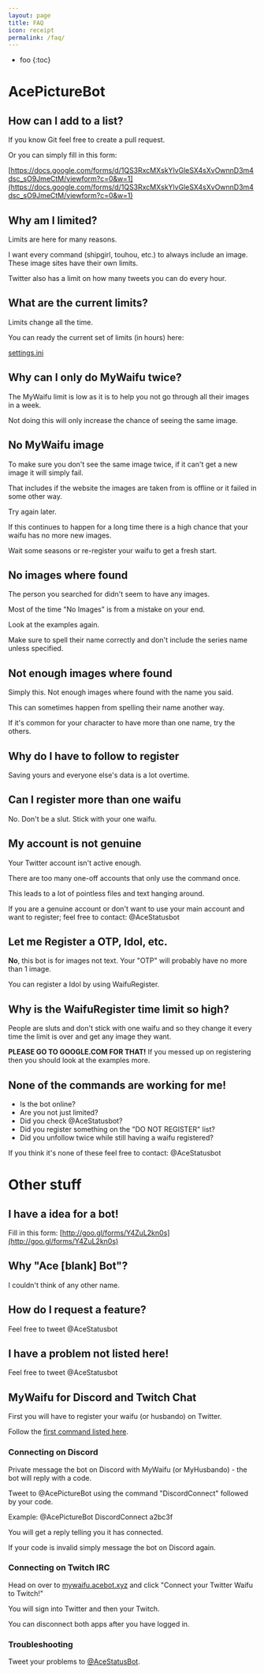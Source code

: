 ```yaml
---
layout: page
title: FAQ
icon: receipt
permalink: /faq/
---
```


* foo
{:toc}


# AcePictureBot

## How can I add to a list?

If you know Git feel free to create a pull request.

Or you can simply fill in this form:

[https://docs.google.com/forms/d/1QS3RxcMXskYlvGleSX4sXvOwnnD3m4dsc_sO9JmeCtM/viewform?c=0&w=1](https://docs.google.com/forms/d/1QS3RxcMXskYlvGleSX4sXvOwnnD3m4dsc_sO9JmeCtM/viewform?c=0&w=1)

## Why am I limited?

Limits are here for many reasons.

I want every command (shipgirl, touhou, etc.) to always include an image. These image sites have their own limits.

Twitter also has a limit on how many tweets you can do every hour.

## What are the current limits?

Limits change all the time.

You can ready the current set of limits (in hours) here:

[settings.ini](https://github.com/ace3df/AcePictureBot/blob/master/settings.ini)


## Why can I only do MyWaifu twice?

The MyWaifu limit is low as it is to help you not go through all their images in a week.

Not doing this will only increase the chance of seeing the same image.

## No MyWaifu image

To make sure you don't see the same image twice, if it can't get a new image it will simply fail.

That includes if the website the images are taken from is offline or it failed in some other way.

Try again later.

If this continues to happen for a long time there is a high chance that your waifu has no more new images.

Wait some seasons or re-register your waifu to get a fresh start.

## No images where found

The person you searched for didn't seem to have any images.

Most of the time "No Images" is from a mistake on your end.

Look at the examples again.

Make sure to spell their name correctly and don't include the series name unless specified.

## Not enough images where found

Simply this. Not enough images where found with the name you said.

This can sometimes happen from spelling their name another way.

If it's common for your character to have more than one name, try the others.

## Why do I have to follow to register

Saving yours and everyone else's data is a lot overtime.

## Can I register more than one waifu

No. Don't be a slut. Stick with your one waifu.

## My account is not genuine

Your Twitter account isn't active enough.

There are too many one-off accounts that only use the command once.

This leads to a lot of pointless files and text hanging around.

If you are a genuine account or don't want to use your main account and want to register; feel free to contact: @AceStatusbot

## Let me Register a OTP, Idol, etc.

**No**, this bot is for images not text. Your "OTP" will probably have no more than 1 image.

You can register a Idol by using WaifuRegister.

## Why is the WaifuRegister time limit so high?

People are sluts and don't stick with one waifu and so they change it every time the limit is over and get any image they want.

**PLEASE GO TO GOOGLE.COM FOR THAT!** If you messed up on registering then you should look at the examples more.

## None of the commands are working for me!

* Is the bot online?
* Are you not just limited?
* Did you check @AceStatusbot?
* Did you register something on the "DO NOT REGISTER" list?
* Did you unfollow twice while still having a waifu registered?

If you think it's none of these feel free to contact: @AceStatusbot

# Other stuff

## I have a idea for a bot!

Fill in this form:
[http://goo.gl/forms/Y4ZuL2kn0s](http://goo.gl/forms/Y4ZuL2kn0s)

## Why "Ace [blank] Bot"?

I couldn't think of any other name.

## How do I request a feature?

Feel free to tweet @AceStatusbot

## I have a problem not listed here!

Feel free to tweet @AceStatusbot

## MyWaifu for Discord and Twitch Chat

First you will have to register your waifu (or husbando) on Twitter.

Follow the [first command listed here](ace3df.github.io/AcePictureBot/commands/).

### Connecting on Discord

Private message the bot on Discord with MyWaifu (or MyHusbando) - the bot will reply with a code.

Tweet to @AcePictureBot using the command "DiscordConnect" followed by your code.

Example: @AcePictureBot DiscordConnect a2bc3f

You will get a reply telling you it has connected.

If your code is invalid simply message the bot on Discord again.

### Connecting on Twitch IRC

Head on over to [mywaifu.acebot.xyz](http://mywaifu.acebot.xyz) and click "Connect your Twitter Waifu to Twitch!"

You will sign into Twitter and then your Twitch.

You can disconnect both apps after you have logged in.


### Troubleshooting

Tweet your problems to [@AceStatusBot](http://twitter.com/acestatusbot).
